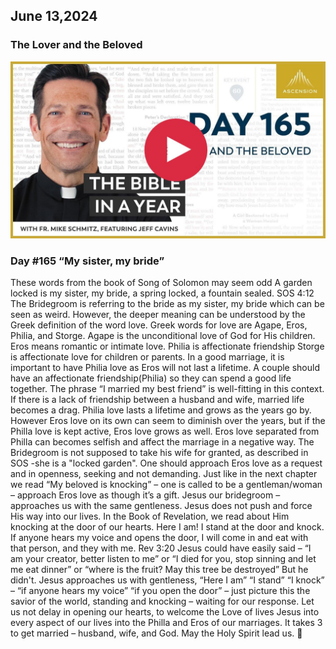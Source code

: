 ## June 13,2024

### The Lover and the Beloved

[![The Lover and the Beloved](https://raw.githubusercontent.com/linusjf/BIAY/main/June/jpgs/Day165.jpg)](https://youtu.be/qqGDtE5uqnM "The Lover and the Beloved")

### Day #165 “My sister, my bride”

These words from the book of Song of Solomon may seem odd
A garden locked is my sister, my bride, a spring locked, a fountain sealed. SOS 4:12
The Bridegroom is referring to the bride as my sister, my bride which can be seen as weird. However, the deeper meaning can be understood by the Greek definition of the word love. Greek words for love are Agape, Eros, Philia, and Storge.
Agape is the unconditional love of God for His children.
Eros means romantic or intimate love.
Philia is affectionate friendship
Storge is affectionate love for children or parents.
In a good marriage, it is important to have Philia love as Eros will not last a lifetime. A couple should have an affectionate friendship(Philia) so they can spend a good life together. The phrase “I married my best friend” is well-fitting in this context. If there is a lack of friendship between a husband and wife, married life becomes a drag. Philia love lasts a lifetime and grows as the years go by. However Eros love on its own can seem to diminish over the years, but if the Philla love is kept active, Eros love grows as well.
Eros love separated from Philla can becomes selfish and affect the marriage in a negative way. The Bridegroom is not supposed to take his wife for granted, as described in SOS -she is a "locked garden". One should approach Eros love as a request and in openness, seeking and not demanding. Just like in the next chapter we read “My beloved is knocking” – one is called to be a gentleman/woman – approach Eros love as though it’s a gift.
Jesus our bridegroom – approaches us with the same gentleness. Jesus does not push and force His way into our lives. In the Book of Revelation, we read about Him knocking at the door of our hearts.
Here I am! I stand at the door and knock. If anyone hears my voice and opens the door, I will come in and eat with that person, and they with me. Rev 3:20
Jesus could have easily said – “I am your creator, better listen to me” or “I died for you, stop sinning and let me eat dinner” or “where is the fruit? May this tree be destroyed” But he didn't.
Jesus approaches us with gentleness, “Here I am” “I stand” “I knock” – “if anyone hears my voice” “if you open the door” – just picture this the savior of the world, standing and knocking – waiting for our response. Let us not delay in opening our hearts, to welcome the Love of lives Jesus into every aspect of our lives into the Philla and Eros of our marriages. It takes 3 to get married – husband, wife, and God.
May the Holy Spirit lead us. 🙏
